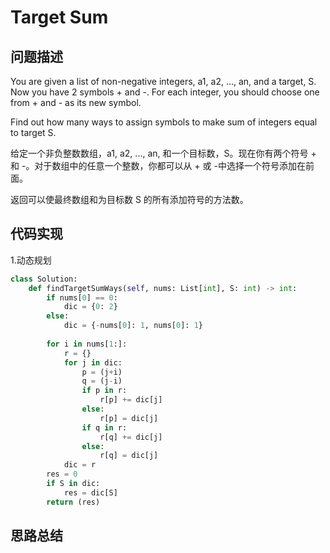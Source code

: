 #  Target Sum

## 问题描述

You are given a list of non-negative integers, a1, a2, ..., an, and a target, S. Now you have 2 symbols + and -. For each integer, you should choose one from + and - as its new symbol.

Find out how many ways to assign symbols to make sum of integers equal to target S.

给定一个非负整数数组，a1, a2, ..., an, 和一个目标数，S。现在你有两个符号 + 和 -。对于数组中的任意一个整数，你都可以从 + 或 -中选择一个符号添加在前面。

返回可以使最终数组和为目标数 S 的所有添加符号的方法数。

## 代码实现

1.动态规划
```python
class Solution:
    def findTargetSumWays(self, nums: List[int], S: int) -> int:
        if nums[0] == 0: 
            dic = {0: 2} 
        else:
            dic = {-nums[0]: 1, nums[0]: 1} 
            
        for i in nums[1:]: 
            r = {} 
            for j in dic: 
                p = (j+i) 
                q = (j-i) 
                if p in r: 
                    r[p] += dic[j] 
                else: 
                    r[p] = dic[j] 
                if q in r: 
                    r[q] += dic[j] 
                else: 
                    r[q] = dic[j] 
            dic = r 
        res = 0 
        if S in dic: 
            res = dic[S] 
        return (res)
```


## 思路总结


